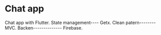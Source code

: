 # Chat app
Chat app with Flutter.
State management---- Getx.
Clean patern-------- MVC.
Backen-------------- Firebase.

